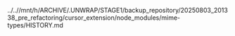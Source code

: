 ../..//mnt/h/ARCHIVE/.UNWRAP/STAGE1/backup_repository/20250803_201338_pre_refactoring/cursor_extension/node_modules/mime-types/HISTORY.md